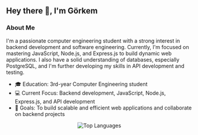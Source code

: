 <!-- Header -->
<h2 align="left">Hey there 👋, I'm Görkem</h2>

<!-- About Me -->
<div>
  <h3>About Me</h3>
  <p>
    I'm a passionate computer engineering student with a strong interest in backend development and software engineering. Currently, I'm focused on mastering JavaScript, Node.js, and Express.js to build dynamic web applications. I also have a solid understanding of databases, especially PostgreSQL, and I'm further developing my skills in API development and testing.
  </p>
  <ul>
    <li>🎓 Education: 3rd-year Computer Engineering student</li>
    <li>💻 Current Focus: Backend development, JavaScript, Node.js, Express.js, and API development</li>
    <li>🚀 Goals: To build scalable and efficient web applications and collaborate on backend projects</li>
  </ul>
</div>

<!-- GitHub Stats -->
<div align="center">
  <img src="https://github-readme-stats.vercel.app/api/top-langs/?username=Glory42&layout=compact&theme=radical&hide_border=true" alt="Top Languages" />
</div>
